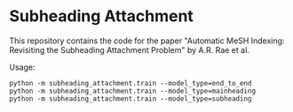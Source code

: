 # Subheading Attachment

This repository contains the code for the paper "Automatic MeSH Indexing: Revisiting the Subheading Attachment Problem" by A.R. Rae et al.

Usage:

```
python -m subheading_attachment.train --model_type=end_to_end
python -m subheading_attachment.train --model_type=mainheading
python -m subheading_attachment.train --model_type=subheading
```